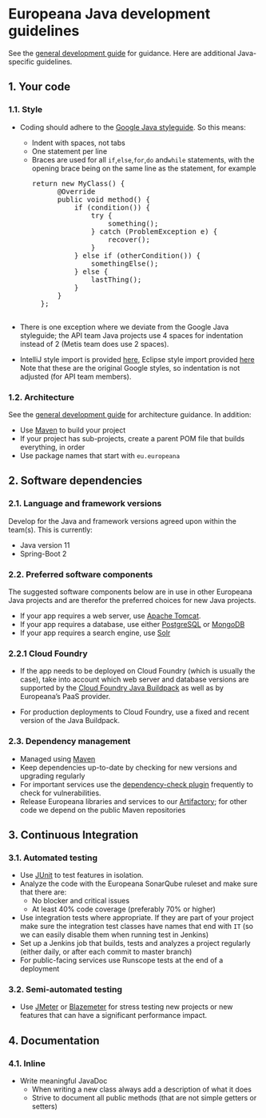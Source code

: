 # Europeana Java development guidelines

See the [general development guide](general.md) for guidance. Here are additional Java-specific guidelines.


## 1. Your code

### 1.1. Style

* Coding should adhere to the  [Google Java styleguide](https://google.github.io/styleguide/javaguide.html). So this means:
    * Indent with spaces, not tabs
    * One statement per line
    * Braces are used for all <code>if</code>,<code>else</code>,<code>for</code>,<code>do</code> and<code>while</code> 
    statements,     with the opening brace being on the same line as the statement, for example
        <pre>return new MyClass() {
            @Override
            public void method() {
                if (condition()) {
                    try {
                        something();
                    } catch (ProblemException e) {
                        recover();
                    }
                } else if (otherCondition()) {
                    somethingElse();
                } else {
                    lastThing();
                }
            }
        };
        </pre>

* There is one exception where we deviate from the Google Java styleguide; the API team Java projects use 4 spaces for 
indentation instead of 2 (Metis team does use 2 spaces).
* IntelliJ style import is provided [here](https://github.com/google/styleguide/blob/gh-pages/intellij-java-google-style.xml),
Eclipse style import provided [here](https://github.com/google/styleguide/blob/gh-pages/eclipse-java-google-style.xml)<br/>
Note that these are the original Google styles, so indentation is not adjusted (for API team members).

### 1.2. Architecture

See the [general development guide](general.md#13-architecture) for architecture guidance. In addition:
* Use [Maven](https://maven.apache.org/) to build your project
* If your project has sub-projects, create a parent POM file that builds everything, in order
* Use package names that start with <code>eu.europeana</code>


## 2. Software dependencies

### 2.1. Language and framework versions

Develop for the Java and framework versions agreed upon within the team(s). This is currently:
 * Java version 11
 * Spring-Boot 2

### 2.2. Preferred software components

The suggested software components below are in use in other Europeana Java projects and are therefor the preferred 
choices for new Java projects.

* If your app requires a web server, use [Apache Tomcat](http://tomcat.apache.org/).
* If your app requires a database, use either [PostgreSQL](https://www.postgresql.org) or [MongoDB](https://www.mongodb.com)
* If your app requires a search engine, use [Solr](https://lucene.apache.org/solr/)

### 2.2.1 Cloud Foundry
* If the app needs to be deployed on Cloud Foundry (which is usually the case), take into account which web server and
database versions are supported by the [Cloud Foundry Java Buildpack](https://github.com/cloudfoundry/java-buildpack) as
well as by Europeana’s PaaS provider. 

* For production deployments to Cloud Foundry, use a fixed and recent version of the Java Buildpack.

### 2.3. Dependency management

* Managed using [Maven](https://maven.apache.org/)
* Keep dependencies up-to-date by checking for new versions and upgrading regularly
* For important services use the [dependency-check plugin](https://owasp.org/www-project-dependency-check/) frequently 
to check for vulnerabilities.
* Release Europeana libraries and services to our [Artifactory](http://artifactory.eanadev.org/); 
for other code we depend on the public Maven repositories


## 3. Continuous Integration

### 3.1. Automated testing
* Use [JUnit](http://junit.org/) to test features in isolation.
* Analyze the code with the Europeana SonarQube ruleset and make sure that there are: 
    * No blocker and critical issues
    * At least 40% code coverage (preferably 70% or higher)
* Use integration tests where appropriate. If they are part of your project make sure the integration test classes have 
names that end with <code>IT</code> (so we can easily disable them when running test in Jenkins)
* Set up a Jenkins job that builds, tests and analyzes a project regularly 
(either daily, or after each commit to master branch)
* For public-facing services use Runscope tests at the end of a deployment

### 3.2. Semi-automated testing
* Use [JMeter](https://jmeter.apache.org/) or [Blazemeter](https://www.blazemeter.com/) for stress testing new projects
or new features that can have a significant performance impact.

## 4. Documentation

### 4.1. Inline

* Write meaningful JavaDoc
    * When writing a new class always add a description of what it does
    * Strive to document all public methods (that are not simple getters or setters)

